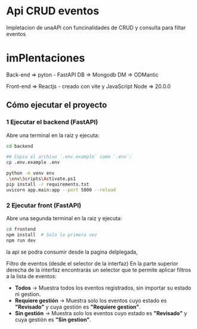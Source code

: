 # Api CRUD eventos
Impletacion de unaAPi con funcinalidades de CRUD y consulta para filtar eventos
# imPlentaciones

Back-end => pyton - FastAPI
DB =>  Mongodb
DM => ODMantic

Front-end => Reactjs - creado con vite y JavaScript
Node => 20.0.0

##  Cómo ejecutar el proyecto


### 1 Ejecutar el backend (FastAPI)
Abre una terminal en la raiz y ejecuta:

```bash
cd backend

## Copia el archivo `.env.example` como `.env`:
cp .env.example .env

python -m venv env
.\env\Scripts\Activate.ps1
pip install -r requirements.txt
uvicorn app.main:app --port 5000 --reload
```
### 2 Ejecutar front (FastAPI)
Abre una segunda terminal en la raiz y ejecuta:

```bash
cd frontend
npm install  # Solo la primera vez
npm run dev
```
la api se podra consumir desde la pagina delplegada, 

Filtro de eventos (desde el selector de la interfaz)
En la parte superior derecha de la interfaz encontrarás un selector que te permite aplicar filtros a la lista de eventos:

- **Todos** → Muestra todos los eventos registrados, sin importar su estado ni gestion.
- **Requiere gestión** → Muestra solo los eventos cuyo estado es **"Revisado"** y cuya gestión es **"Requiere gestion"**.
- **Sin gestión** → Muestra solo los eventos cuyo estado es **"Revisado"** y cuya gestión es **"Sin gestion"**.

